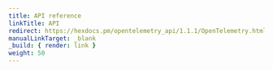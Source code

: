```yaml
---
title: API reference
linkTitle: API
redirect: https://hexdocs.pm/opentelemetry_api/1.1.1/OpenTelemetry.html
manualLinkTarget: _blank
_build: { render: link }
weight: 50
---
```

